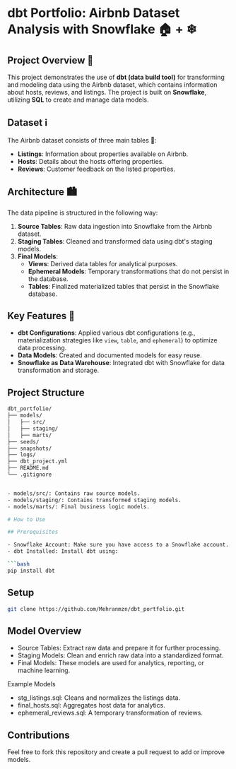 # dbt Portfolio: Airbnb Dataset Analysis with Snowflake 🏠 + ❄

## Project Overview 🚀

This project demonstrates the use of **dbt (data build tool)** for transforming and modeling data using the Airbnb dataset, which contains information about hosts, reviews, and listings. The project is built on **Snowflake**, utilizing **SQL** to create and manage data models.

## Dataset ℹ️

The Airbnb dataset consists of three main tables 📑:
- **Listings**: Information about properties available on Airbnb.
- **Hosts**: Details about the hosts offering properties.
- **Reviews**: Customer feedback on the listed properties.

## Architecture 🏙

The data pipeline is structured in the following way:
1. **Source Tables**: Raw data ingestion into Snowflake from the Airbnb dataset.
2. **Staging Tables**: Cleaned and transformed data using dbt's staging models.
3. **Final Models**:
   - **Views**: Derived data tables for analytical purposes.
   - **Ephemeral Models**: Temporary transformations that do not persist in the database.
   - **Tables**: Finalized materialized tables that persist in the Snowflake database.

## Key Features 🔑

- **dbt Configurations**: Applied various dbt configurations (e.g., materialization strategies like `view`, `table`, and `ephemeral`) to optimize data processing.
- **Data Models**: Created and documented models for easy reuse.
- **Snowflake as Data Warehouse**: Integrated dbt with Snowflake for data transformation and storage.

## Project Structure

```bash
dbt_portfolio/
├── models/
│   ├── src/
│   ├── staging/
│   ├── marts/
├── seeds/
├── snapshots/
├── logs/
├── dbt_project.yml
├── README.md
└── .gitignore


- models/src/: Contains raw source models.
- models/staging/: Contains transformed staging models.
- models/marts/: Final business logic models.

# How to Use

## Prerequisites

- Snowflake Account: Make sure you have access to a Snowflake account.
- dbt Installed: Install dbt using:

```bash
pip install dbt

```

## Setup

```bash
git clone https://github.com/Mehranmzn/dbt_portfolio.git
```

## Model Overview

- Source Tables: Extract raw data and prepare it for further processing.
- Staging Models: Clean and enrich raw data into a standardized format.
- Final Models: These models are used for analytics, reporting, or machine learning.

Example Models
- stg_listings.sql: Cleans and normalizes the listings data.
- final_hosts.sql: Aggregates host data for analytics.
- ephemeral_reviews.sql: A temporary transformation of reviews.

## Contributions

Feel free to fork this repository and create a pull request to add or improve models.

